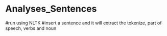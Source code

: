 # Analyses_Sentences
#run using NLTK
#insert a sentence and it will extract the tokenize, part of speech, verbs and noun
